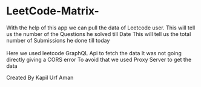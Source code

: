 # LeetCode-Matrix-
 With the help of this app we can pull the data of Leetcode user.
 This will tell us the number of the Questions he solved till Date
 This will tell us the total number of Submissions he done till today
<br>
<br>
 Here we used leetcode GraphQL Api to fetch the data 
 It was not going directly giving a CORS error
 To avoid that we used Proxy Server to get the data 




 Created By Kapil Urf Aman